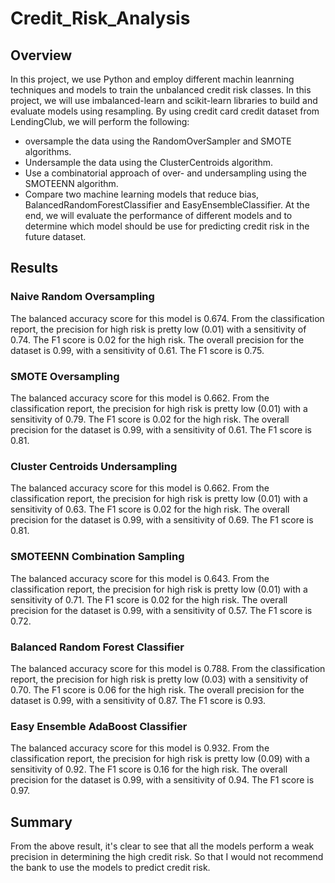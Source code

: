 # Credit_Risk_Analysis

## Overview
In this project, we use Python and employ different machin leanrning techniques and models to train the unbalanced credit risk classes. In this project, we will use imbalanced-learn and scikit-learn libraries to build and evaluate models using resampling.
By using credit card credit dataset from LendingClub, we will perform the following:
* oversample the data using the RandomOverSampler and SMOTE algorithms.
* Undersample the data using the ClusterCentroids algorithm.
* Use a combinatorial approach of over- and undersampling using the SMOTEENN algorithm.
* Compare two machine learning models that reduce bias, BalancedRandomForestClassifier and EasyEnsembleClassifier.
At the end, we will evaluate the performance of different models and to determine which model should be use for predicting credit risk in the future dataset.

## Results

### Naive Random Oversampling
The balanced accuracy score for this model is 0.674. From the classification report, the precision for high risk is pretty low (0.01) with a sensitivity of 0.74. The F1 score is 0.02 for the high risk. The overall precision for the dataset is 0.99, with a sensitivity of 0.61. The F1 score is 0.75.

### SMOTE Oversampling
The balanced accuracy score for this model is 0.662. From the classification report, the precision for high risk is pretty low (0.01) with a sensitivity of 0.79. The F1 score is 0.02 for the high risk. The overall precision for the dataset is 0.99, with a sensitivity of 0.61. The F1 score is 0.81.

### Cluster Centroids Undersampling 
The balanced accuracy score for this model is 0.662. From the classification report, the precision for high risk is pretty low (0.01) with a sensitivity of 0.63. The F1 score is 0.02 for the high risk. The overall precision for the dataset is 0.99, with a sensitivity of 0.69. The F1 score is 0.81.

### SMOTEENN Combination Sampling
The balanced accuracy score for this model is 0.643. From the classification report, the precision for high risk is pretty low (0.01) with a sensitivity of 0.71. The F1 score is 0.02 for the high risk. The overall precision for the dataset is 0.99, with a sensitivity of 0.57. The F1 score is 0.72.

### Balanced Random Forest Classifier
The balanced accuracy score for this model is 0.788. From the classification report, the precision for high risk is pretty low (0.03) with a sensitivity of 0.70. The F1 score is 0.06 for the high risk. The overall precision for the dataset is 0.99, with a sensitivity of 0.87. The F1 score is 0.93.


### Easy Ensemble AdaBoost Classifier
The balanced accuracy score for this model is 0.932. From the classification report, the precision for high risk is pretty low (0.09) with a sensitivity of 0.92. The F1 score is 0.16 for the high risk. The overall precision for the dataset is 0.99, with a sensitivity of 0.94. The F1 score is 0.97.


## Summary
From the above result, it's clear to see that all the models perform a weak precision in determining the high credit risk. So that I would not recommend the bank to use the models to predict credit risk.

